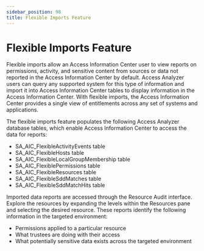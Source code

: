 ```yaml
---
sidebar_position: 98
title: Flexible Imports Feature
---
```


# Flexible Imports Feature

Flexible imports allow an Access Information Center user to view reports on permissions, activity, and sensitive content from sources or data not reported in the Access Information Center by default. Access Analyzer users can query any supported system for this type of information and import it into Access Information Center tables to display information in the Access Information Center. With flexible imports, the Access Information Center provides a single view of entitlements across any set of systems and applications.

The flexible imports feature populates the following Access Analyzer database tables, which enable Access Information Center to access the data for reports:

* SA\_AIC\_FlexibleActivityEvents table
* SA\_AIC\_FlexibleHosts table
* SA\_AIC\_FlexibleLocalGroupMembership table
* SA\_AIC\_FlexiblePermissions table
* SA\_AIC\_FlexibleResources table
* SA\_AIC\_FlexibleSddMatches table
* SA\_AIC\_FlexibleSddMatchHits table

Imported data reports are accessed through the Resource Audit interface. Explore the resources by expanding the levels within the Resources pane and selecting the desired resource. These reports identify the following information in the targeted environment:

* Permissions applied to a particular resource
* What trustees are doing with their access
* What potentially sensitive data exists across the targeted environment